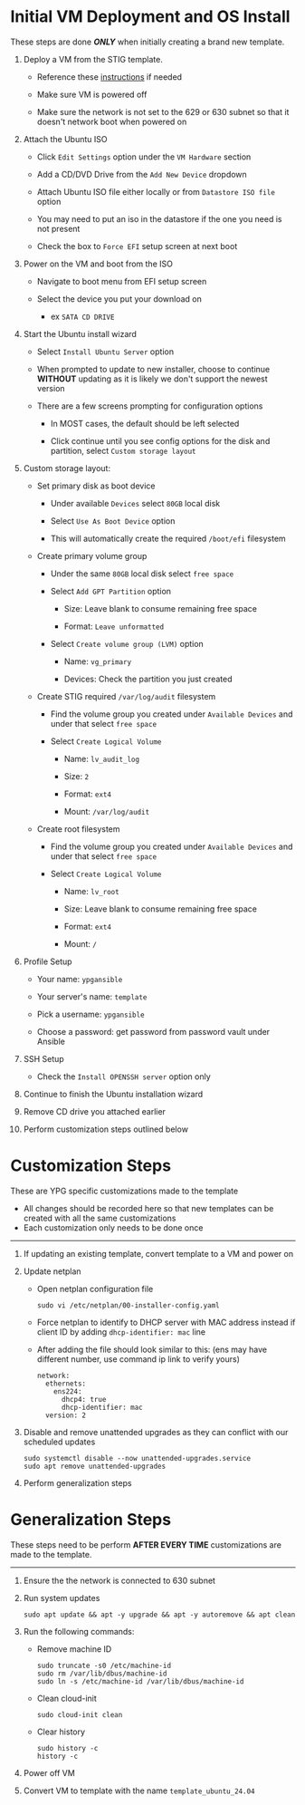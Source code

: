# Initial VM Deployment and OS  Install
These steps are done ***ONLY*** when initially creating a brand new template.

1. Deploy a VM from the STIG template.
    - Reference these [instructions](https://confluence.web.yuma.army.mil/display/NST/Build+Server) if needed
    
    - Make sure VM is powered off

    - Make sure the network is not set to the 629 or 630 subnet so that it doesn't network boot when powered on
  
1.  Attach the Ubuntu ISO
    - Click `Edit Settings` option under the `VM Hardware` section
    
    - Add a CD/DVD Drive from the `Add New Device` dropdown
    
    - Attach Ubuntu ISO file either locally or from `Datastore ISO file` option
    
    - You may need to put an iso in the datastore if the one you need is not present

    - Check the box to `Force EFI` setup screen at next boot

1. Power on the VM and boot from the ISO
    - Navigate to boot menu from EFI setup screen
    
    - Select the device you put your download on
      - ex `SATA CD DRIVE`

1. Start the Ubuntu install wizard
    - Select `Install Ubuntu Server` option
    
    - When prompted to update to new installer, choose to continue **WITHOUT** updating as it is likely we don't support the newest version  

    - There are a few screens prompting for configuration options
      - In MOST cases, the default should be left selected
      
      - Click continue until you see config options for the disk and partition, select `Custom storage layout`

1. Custom storage layout:
    - Set primary disk as boot device
      - Under available `Devices` select `80GB` local disk
      
      - Select `Use As Boot Device` option

      - This will automatically create the required `/boot/efi` filesystem
    
    - Create primary volume group
      - Under the same `80GB` local disk select `free space`

      - Select `Add GPT Partition` option
        - Size: Leave blank to consume remaining free space
        
        - Format: `Leave unformatted`
      
      - Select `Create volume group (LVM)` option
        - Name: `vg_primary`

        - Devices: Check the partition you just created
    
    - Create STIG required `/var/log/audit` filesystem
      - Find the volume group you created under `Available Devices` and under that select `free space`
      
      - Select `Create Logical Volume`
        - Name: `lv_audit_log`

        - Size: `2`

        - Format: `ext4`

        - Mount: `/var/log/audit`                                                

    - Create root filesystem
      - Find the volume group you created under `Available Devices` and under that select `free space`
      
      - Select `Create Logical Volume`
        - Name: `lv_root`

        - Size: Leave blank to consume remaining free space

        - Format: `ext4`

        - Mount: `/` 

1. Profile Setup
    - Your name: `ypgansible`

    - Your server's name: `template`

    - Pick a username: `ypgansible`

    - Choose a password: get password from password vault under Ansible

1. SSH Setup
    - Check the `Install OPENSSH server` option only

1. Continue to finish the Ubuntu installation wizard

1. Remove CD drive you attached earlier

1. Perform customization steps outlined below

# Customization Steps
These are YPG specific customizations made to the template
  - All changes should be recorded here so that new templates can be created with all the same customizations
  - Each customization only needs to be done once

---

1. If updating an existing template, convert template to a VM and power on

1.  Update netplan
      - Open netplan configuration file
        ```
        sudo vi /etc/netplan/00-installer-config.yaml
        ```
      - Force netplan to identify to DHCP server with MAC address instead if client ID by adding `dhcp-identifier: mac` line
      
      - After adding the file should look similar to this: (ens may have different number, use command ip link to verify yours)
        ```
        network:  
          ethernets:
            ens224:  
              dhcp4: true
              dhcp-identifier: mac
          version: 2
        ```

1. Disable and remove unattended upgrades as they can conflict with our scheduled updates
    ```
    sudo systemctl disable --now unattended-upgrades.service  
    sudo apt remove unattended-upgrades   
    ```

1. Perform generalization steps


# Generalization Steps
These steps need to be perform **AFTER EVERY TIME** customizations are made to the template.

---

1. Ensure the the network is connected to 630 subnet

1. Run system updates
    ```
    sudo apt update && apt -y upgrade && apt -y autoremove && apt clean
    ```

1. Run the following commands:
    - Remove machine ID
      ```
      sudo truncate -s0 /etc/machine-id
      sudo rm /var/lib/dbus/machine-id
      sudo ln -s /etc/machine-id /var/lib/dbus/machine-id
      ```

    - Clean cloud-init
      ```
      sudo cloud-init clean
      ```

    - Clear history
      ```
      sudo history -c
      history -c
      ```

1. Power off VM

1. Convert VM to template with the name `template_ubuntu_24.04`
